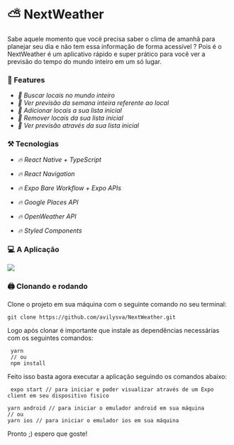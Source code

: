 # :partly_sunny: NextWeather

Sabe aquele momento que vocë precisa saber o clima de amanhã para planejar seu dia e não tem essa informação de forma acessível ? Pois é o NextWeather é um aplicativo rápido e super prático para você ver a previsão do tempo do mundo inteiro em um só lugar.

### :newspaper: Features

- *:pencil: Buscar locais no mundo inteiro*
- *:pencil: Ver previsão da semana inteira referente ao local*
- *:pencil: Adicionar locais a sua lista inicial*
- *:pencil: Remover locais da sua lista inicial*
- *:pencil: Ver previsão através da sua lista inicial*

### :hammer_and_pick: Tecnologias

- *:fire: React Native + TypeScript*
- *:fire: React Navigation*
- *:fire: Expo Bare Workflow + Expo APIs*
- *:fire: Google Places API*
- *:fire: OpenWeather API*

- *:fire: Styled Components*

### :computer: A Aplicação
<img src="https://github.com/avilysva/avilysva/blob/master/projects-images/nextweather/cover.png" />

### :printer: Clonando e rodando

Clone o projeto em sua máquina com o seguinte comando no seu terminal:

```
git clone https://github.com/avilysva/NextWeather.git
```

Logo após clonar é importante que instale as dependências necessárias com os seguintes comandos:
```
 yarn
 // ou
 npm install
```
Feito isso basta agora executar a aplicação seguindo os comandos abaixo:

```
 expo start // para iniciar e poder visualizar através de um Expo client em seu dispositivo fisico
```
```
yarn android // para iniciar o emulador android em sua máquina
// ou
yarn ios // para iniciar o emulador ios em sua máquina
```

Pronto ;) espero que goste!
